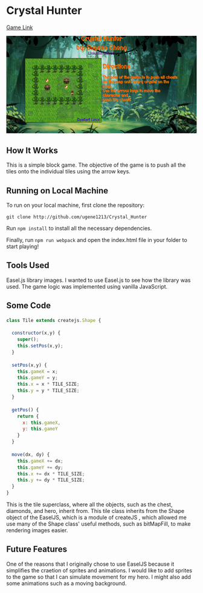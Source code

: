# Crystal Hunter


[Game Link][link]

[link]: http://www.eugenecheng.club/Crystal_Hunter/

![link](assets/Crystal_Hunter.png)

## How It Works

This is a simple block game. The objective of the game is to push all the tiles onto the individual tiles using the arrow keys.

## Running on Local Machine

To run on your local machine, first clone the repository:

```
git clone http://github.com/ugene1213/Crystal_Hunter
```
Run ``` npm install ``` to install all the necessary dependencies.

Finally, run ```npm run webpack``` and open the index.html file in your folder to start playing!

## Tools Used

Easel.js library images. I wanted to use Easel.js to see how the library was used. The game logic was implemented using vanilla JavaScript.

## Some Code

```javascript
class Tile extends createjs.Shape {

  constructor(x,y) {
    super();
    this.setPos(x,y);
  }

  setPos(x,y) {
    this.gameX = x;
    this.gameY = y;
    this.x = x * TILE_SIZE;
    this.y = y * TILE_SIZE;
  }

  getPos() {
    return {
      x: this.gameX,
      y: this.gameY
    }
  }

  move(dx, dy) {
    this.gameX += dx;
    this.gameY += dy;
    this.x += dx * TILE_SIZE;
    this.y += dy * TILE_SIZE;
  }
}
```
This is the tile superclass, where all the objects, such as the chest, diamonds, and hero, inherit from. This tile class inherits from the Shape object of the EaselJS, which is a module of createJS  , which allowed me use many of the Shape class' useful methods, such as bitMapFill, to make rendering images easier.

## Future Features

One of the reasons that I originally chose to use EaselJS because it simplifies the craetion of sprites and animations. I would like to add sprites to the game so that I can simulate movement for my
hero. I might also add some animations such as a moving background.

